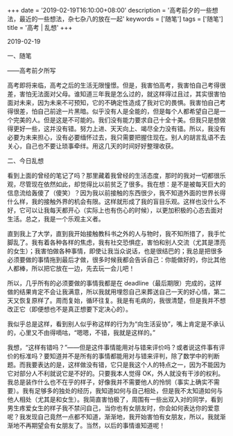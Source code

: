 +++
date = '2019-02-19T16:10:00+08:00'
description = '高考前夕的一些想法，最近的一些想法，杂七杂八的放在一起'
keywords = ['随笔']
tags = ['随笔']
title = '高考 | 乱想'
+++

2019-02-19

一、随笔

——高考前夕所写

高考即将来临，高考之后的生活无限憧憬。但是，我害怕高考，我害怕自己考得很差，害怕无法面对父母。谁知道三年我是怎么过的，就这样得过且过，其实很害怕面对未来，因为未来不可预知，它的不确定性造成了我对它的畏惧。我害怕自己考得很差，怕自己前途一片黑暗。似乎没有人是全能的，但是每个人都希望自己是一个完美的人。但是这是不可能的。我们没有能力要求自己十全十美。但我只是想做得更好一些，这并没有错。努力上进、天天向上、竭尽全力没有错。所以，我没有必要为未来担心，没有必要缅怀过去，我只需要把握住现在。别人的胡言乱语不去关心，自己也不要让琐事牵绊。用这几天的时间好好整理收获。

二、今日乱想

看到上面的曾经的笔记了吗？那里藏着我曾经的生活态度，那时的我对一切都很乐观，尽管现在依然如此，却觉得比以前贫乏了很多。我在想：是不是被每天巨大的信息流给轰傻了（傻笑）？因为我以前接触的东西很少，我不知道外面的世界长得什么样，我的接触外界的机会有限。这样就形成了我的盲目乐观。这样也没什么不好，它可以让我每天都开心（实际上也有伤心的时候），以更加积极的心态去面对生活。总之，我是一个乐观主义者。

直到我上了大学，直到我开始接触教科书之外的人与物时，我不知所措了，我手忙脚乱了。我有着各种各样的焦虑，我有社交恐惧症，害怕和别人交流（尤其是漂亮的女生）；我害怕做各种事情，即使让我当众说话，也是很结巴的；我总是把很多必须要做的事情拖到最后才做，很多时候我都会告诉自己：你能做好的，你比其他人都棒，所以把它放在一边，先去玩一会儿吧！

所以，几乎所有的必须要做的事情我都是在 deadline（最后期限）完成的，这样做的结果肯定不会让我满意，所以我就用埋怨自己来葬送自己一天的好心情，第二天又恢复原样了。周而复始，循环往复。我是有毛病的，我很清楚，但是我并不想改正它（即便想也不是真正想要下定决心的）。

我似乎总是这样，看到别人似乎称这样的行为为“向生活妥协”，嘴上肯定是不承认的，心里又不由得嘀咕，“嗯嗯，不错，我就是这样的。”

我想，“这样有错吗？”——但是这件事情能用对与错来评价吗？或者说这件事有评价的标准吗？要知道并不是所有的事情都能用对与错来评判，除了数学中的判断题。而我要表达的是，这样做没有错，它只是我这个人的特点之一，因为不能因为它对部分人不利就说它是不好的。只要我本人觉得 OK，外人就没有干涉的权利。我总是装作什么也不在乎的样子，好像我并不需要他人的怜悯（事实上确实不需要）。我有足够多的独处的经历，我知道如何与自己相处，但是我不太知道如何与他人相处（尤其是和女生）。我简直害怕极了，周围有一些出双入对的同学，看到男生疼爱女生的样子我不禁问自己，当你也有女朋友时，你会如何表达你的爱意呢？我发现自己竟然一点都不知道，渐渐地，我开始害怕有女朋友，所以，我就渐渐地不再期望会有女朋友了。当然，以后的事情谁知道呢！
